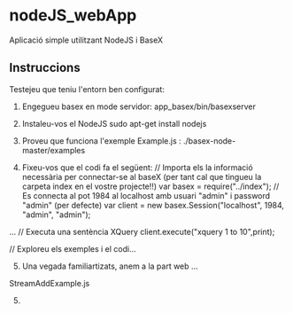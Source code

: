 # nodeJS_webApp
Aplicació simple utilitzant NodeJS i BaseX

## Instruccions
Testejeu que teniu l'entorn ben configurat:
1) Engegueu basex en mode servidor:
	app_basex/bin/basexserver
2) Instaleu-vos el NodeJS
 sudo apt-get install nodejs

3) Proveu que funciona l'exemple Example.js :
	./basex-node-master/examples

4) Fixeu-vos que el codi fa el següent:
// Importa els la informació necessària per connectar-se al baseX (per tant cal que tingueu la carpeta index en el vostre projecte!!)
var basex  = require("../index");
// Es connecta al pot 1984 al localhost amb usuari "admin" i password "admin" (per defecte)
var client = new basex.Session("localhost", 1984, "admin", "admin");

...
// Executa una sentència XQuery
client.execute("xquery 1 to 10",print);

// Exploreu els exemples i el codi...

5) Una vegada familiartizats, anem a la part web ...

StreamAddExample.js

5) 
